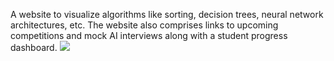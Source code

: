 A website to visualize algorithms like sorting, decision trees, neural network architectures, etc. The website also comprises links to upcoming competitions and mock AI interviews along with a student progress dashboard.
<img src="https://drive.google.com/file/d/1Oa0yWg5p8AdTKfCdZIr9k31d4FGjcZUf/view?usp=sharing" />
